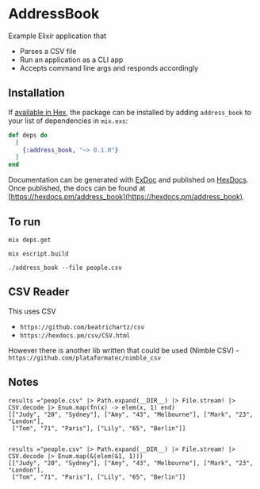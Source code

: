 # AddressBook

Example Elixir application that

* Parses a CSV file
* Run an application as a CLI app
* Accepts command line args and responds accordingly


## Installation

If [available in Hex](https://hex.pm/docs/publish), the package can be installed
by adding `address_book` to your list of dependencies in `mix.exs`:

```elixir
def deps do
  [
    {:address_book, "~> 0.1.0"}
  ]
end
```

Documentation can be generated with [ExDoc](https://github.com/elixir-lang/ex_doc)
and published on [HexDocs](https://hexdocs.pm). Once published, the docs can
be found at [https://hexdocs.pm/address_book](https://hexdocs.pm/address_book).


## To run

```
mix deps.get

mix escript.build

./address_book --file people.csv
```

## CSV Reader

This uses CSV

* `https://github.com/beatrichartz/csv`
* `https://hexdocs.pm/csv/CSV.html`

However there is another lib written that could be used (Nimble CSV) - `https://github.com/plataformatec/nimble_csv`

## Notes

```
results ="people.csv" |> Path.expand(__DIR__) |> File.stream! |> CSV.decode |> Enum.map(fn(x) -> elem(x, 1) end)
[["Judy", "20", "Sydney"], ["Amy", "43", "Melbourne"], ["Mark", "23", "London"],
 ["Tom", "71", "Paris"], ["Lily", "65", "Berlin"]]

 
results ="people.csv" |> Path.expand(__DIR__) |> File.stream! |> CSV.decode |> Enum.map(&(elem(&1, 1)))
[["Judy", "20", "Sydney"], ["Amy", "43", "Melbourne"], ["Mark", "23", "London"],
 ["Tom", "71", "Paris"], ["Lily", "65", "Berlin"]]
 ```